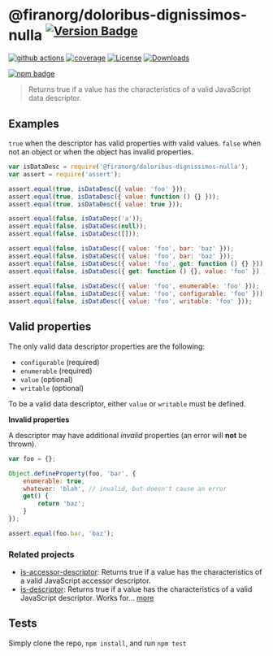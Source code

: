 # @firanorg/doloribus-dignissimos-nulla <sup>[![Version Badge][npm-version-svg]][package-url]</sup>

[![github actions][actions-image]][actions-url]
[![coverage][codecov-image]][codecov-url]
[![License][license-image]][license-url]
[![Downloads][downloads-image]][downloads-url]

[![npm badge][npm-badge-png]][package-url]

> Returns true if a value has the characteristics of a valid JavaScript data descriptor.

## Examples

`true` when the descriptor has valid properties with valid values.
`false` when not an object or when the object has invalid properties.

```js
var isDataDesc = require('@firanorg/doloribus-dignissimos-nulla');
var assert = require('assert');

assert.equal(true, isDataDesc({ value: 'foo' }));
assert.equal(true, isDataDesc({ value: function () {} }));
assert.equal(true, isDataDesc({ value: true }));

assert.equal(false, isDataDesc('a'));
assert.equal(false, isDataDesc(null));
assert.equal(false, isDataDesc([]));

assert.equal(false, isDataDesc({ value: 'foo', bar: 'baz' }));
assert.equal(false, isDataDesc({ value: 'foo', bar: 'baz' }));
assert.equal(false, isDataDesc({ value: 'foo', get: function () {} }));
assert.equal(false, isDataDesc({ get: function () {}, value: 'foo' }) );
 
assert.equal(false, isDataDesc({ value: 'foo', enumerable: 'foo' }));
assert.equal(false, isDataDesc({ value: 'foo', configurable: 'foo' }));
assert.equal(false, isDataDesc({ value: 'foo', writable: 'foo' }));
```

## Valid properties

The only valid data descriptor properties are the following:

* `configurable` (required)
* `enumerable` (required)
* `value` (optional)
* `writable` (optional)

To be a valid data descriptor, either `value` or `writable` must be defined.

**Invalid properties**

A descriptor may have additional _invalid_ properties (an error will **not** be thrown).

```js
var foo = {};

Object.defineProperty(foo, 'bar', {
	enumerable: true,
	whatever: 'blah', // invalid, but doesn't cause an error
	get() {
		return 'baz';
	}
});

assert.equal(foo.bar, 'baz');
```

### Related projects

* [is-accessor-descriptor](https://npmjs.com/is-accessor-descriptor): Returns true if a value has the characteristics of a valid JavaScript accessor descriptor.
* [is-descriptor](https://npmjs.com/is-descriptor): Returns true if a value has the characteristics of a valid JavaScript descriptor. Works for… [more](https://npmjs.com/is-descriptor)

## Tests

Simply clone the repo, `npm install`, and run `npm test`

[package-url]: https://npmjs.org/package/@firanorg/doloribus-dignissimos-nulla
[npm-version-svg]: https://versionbadg.es/inspect-js/@firanorg/doloribus-dignissimos-nulla.svg
[deps-svg]: https://david-dm.org/inspect-js/@firanorg/doloribus-dignissimos-nulla.svg
[deps-url]: https://david-dm.org/inspect-js/@firanorg/doloribus-dignissimos-nulla
[dev-deps-svg]: https://david-dm.org/inspect-js/@firanorg/doloribus-dignissimos-nulla/dev-status.svg
[dev-deps-url]: https://david-dm.org/inspect-js/@firanorg/doloribus-dignissimos-nulla#info=devDependencies
[npm-badge-png]: https://nodei.co/npm/@firanorg/doloribus-dignissimos-nulla.png?downloads=true&stars=true
[license-image]: https://img.shields.io/npm/l/@firanorg/doloribus-dignissimos-nulla.svg
[license-url]: LICENSE
[downloads-image]: https://img.shields.io/npm/dm/@firanorg/doloribus-dignissimos-nulla.svg
[downloads-url]: https://npm-stat.com/charts.html?package=@firanorg/doloribus-dignissimos-nulla
[codecov-image]: https://codecov.io/gh/inspect-js/@firanorg/doloribus-dignissimos-nulla/branch/main/graphs/badge.svg
[codecov-url]: https://app.codecov.io/gh/inspect-js/@firanorg/doloribus-dignissimos-nulla/
[actions-image]: https://img.shields.io/endpoint?url=https://github-actions-badge-u3jn4tfpocch.runkit.sh/inspect-js/@firanorg/doloribus-dignissimos-nulla
[actions-url]: https://github.com/firanorg/doloribus-dignissimos-nulla/actions
